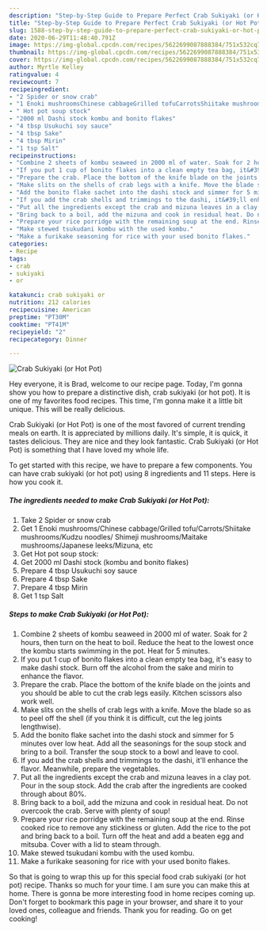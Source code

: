 ```yaml
---
description: "Step-by-Step Guide to Prepare Perfect Crab Sukiyaki (or Hot Pot)"
title: "Step-by-Step Guide to Prepare Perfect Crab Sukiyaki (or Hot Pot)"
slug: 1588-step-by-step-guide-to-prepare-perfect-crab-sukiyaki-or-hot-pot
date: 2020-06-29T11:48:40.791Z
image: https://img-global.cpcdn.com/recipes/5622699087888384/751x532cq70/crab-sukiyaki-or-hot-pot-recipe-main-photo.jpg
thumbnail: https://img-global.cpcdn.com/recipes/5622699087888384/751x532cq70/crab-sukiyaki-or-hot-pot-recipe-main-photo.jpg
cover: https://img-global.cpcdn.com/recipes/5622699087888384/751x532cq70/crab-sukiyaki-or-hot-pot-recipe-main-photo.jpg
author: Myrtle Kelley
ratingvalue: 4
reviewcount: 7
recipeingredient:
- "2 Spider or snow crab"
- "1 Enoki mushroomsChinese cabbageGrilled tofuCarrotsShiitake mushroomsKudzu noodles Shimeji mushroomsMaitake mushroomsJapanese leeksMizuna etc"
- " Hot pot soup stock"
- "2000 ml Dashi stock kombu and bonito flakes"
- "4 tbsp Usukuchi soy sauce"
- "4 tbsp Sake"
- "4 tbsp Mirin"
- "1 tsp Salt"
recipeinstructions:
- "Combine 2 sheets of kombu seaweed in 2000 ml of water. Soak for 2 hours, then turn on the heat to boil. Reduce the heat to the lowest once the kombu starts swimming in the pot. Heat for 5 minutes."
- "If you put 1 cup of bonito flakes into a clean empty tea bag, it&#39;s easy to make dashi stock. Burn off the alcohol from the sake and mirin to enhance the flavor."
- "Prepare the crab. Place the bottom of the knife blade on the joints and you should be able to cut the crab legs easily. Kitchen scissors also work well."
- "Make slits on the shells of crab legs with a knife. Move the blade so as to peel off the shell (if you think it is difficult, cut the leg joints lengthwise)."
- "Add the bonito flake sachet into the dashi stock and simmer for 5 minutes over low heat. Add all the seasonings for the soup stock and bring to a boil. Transfer the soup stock to a bowl and leave to cool."
- "If you add the crab shells and trimmings to the dashi, it&#39;ll enhance the flavor. Meanwhile, prepare the vegetables."
- "Put all the ingredients except the crab and mizuna leaves in a clay pot. Pour in the soup stock. Add the crab after the ingredients are cooked through about 80%."
- "Bring back to a boil, add the mizuna and cook in residual heat. Do not overcook the crab. Serve with plenty of soup!"
- "Prepare your rice porridge with the remaining soup at the end. Rinse cooked rice to remove any stickiness or gluten. Add the rice to the pot and bring back to a boil. Turn off the heat and add a beaten egg and mitsuba. Cover with a lid to steam through."
- "Make stewed tsukudani kombu with the used kombu."
- "Make a furikake seasoning for rice with your used bonito flakes."
categories:
- Recipe
tags:
- crab
- sukiyaki
- or

katakunci: crab sukiyaki or 
nutrition: 212 calories
recipecuisine: American
preptime: "PT30M"
cooktime: "PT41M"
recipeyield: "2"
recipecategory: Dinner

---
```



![Crab Sukiyaki (or Hot Pot)](https://img-global.cpcdn.com/recipes/5622699087888384/751x532cq70/crab-sukiyaki-or-hot-pot-recipe-main-photo.jpg)

Hey everyone, it is Brad, welcome to our recipe page. Today, I'm gonna show you how to prepare a distinctive dish, crab sukiyaki (or hot pot). It is one of my favorites food recipes. This time, I'm gonna make it a little bit unique. This will be really delicious.

Crab Sukiyaki (or Hot Pot) is one of the most favored of current trending meals on earth. It is appreciated by millions daily. It's simple, it is quick, it tastes delicious. They are nice and they look fantastic. Crab Sukiyaki (or Hot Pot) is something that I have loved my whole life.




To get started with this recipe, we have to prepare a few components. You can have crab sukiyaki (or hot pot) using 8 ingredients and 11 steps. Here is how you cook it.

<!--inarticleads1-->

##### The ingredients needed to make Crab Sukiyaki (or Hot Pot):

1. Take 2 Spider or snow crab
1. Get 1 Enoki mushrooms/Chinese cabbage/Grilled tofu/Carrots/Shiitake mushrooms/Kudzu noodles/ Shimeji mushrooms/Maitake mushrooms/Japanese leeks/Mizuna, etc
1. Get  Hot pot soup stock:
1. Get 2000 ml Dashi stock (kombu and bonito flakes)
1. Prepare 4 tbsp Usukuchi soy sauce
1. Prepare 4 tbsp Sake
1. Prepare 4 tbsp Mirin
1. Get 1 tsp Salt




<!--inarticleads2-->

##### Steps to make Crab Sukiyaki (or Hot Pot):

1. Combine 2 sheets of kombu seaweed in 2000 ml of water. Soak for 2 hours, then turn on the heat to boil. Reduce the heat to the lowest once the kombu starts swimming in the pot. Heat for 5 minutes.
1. If you put 1 cup of bonito flakes into a clean empty tea bag, it&#39;s easy to make dashi stock. Burn off the alcohol from the sake and mirin to enhance the flavor.
1. Prepare the crab. Place the bottom of the knife blade on the joints and you should be able to cut the crab legs easily. Kitchen scissors also work well.
1. Make slits on the shells of crab legs with a knife. Move the blade so as to peel off the shell (if you think it is difficult, cut the leg joints lengthwise).
1. Add the bonito flake sachet into the dashi stock and simmer for 5 minutes over low heat. Add all the seasonings for the soup stock and bring to a boil. Transfer the soup stock to a bowl and leave to cool.
1. If you add the crab shells and trimmings to the dashi, it&#39;ll enhance the flavor. Meanwhile, prepare the vegetables.
1. Put all the ingredients except the crab and mizuna leaves in a clay pot. Pour in the soup stock. Add the crab after the ingredients are cooked through about 80%.
1. Bring back to a boil, add the mizuna and cook in residual heat. Do not overcook the crab. Serve with plenty of soup!
1. Prepare your rice porridge with the remaining soup at the end. Rinse cooked rice to remove any stickiness or gluten. Add the rice to the pot and bring back to a boil. Turn off the heat and add a beaten egg and mitsuba. Cover with a lid to steam through.
1. Make stewed tsukudani kombu with the used kombu.
1. Make a furikake seasoning for rice with your used bonito flakes.




So that is going to wrap this up for this special food crab sukiyaki (or hot pot) recipe. Thanks so much for your time. I am sure you can make this at home. There is gonna be more interesting food in home recipes coming up. Don't forget to bookmark this page in your browser, and share it to your loved ones, colleague and friends. Thank you for reading. Go on get cooking!
